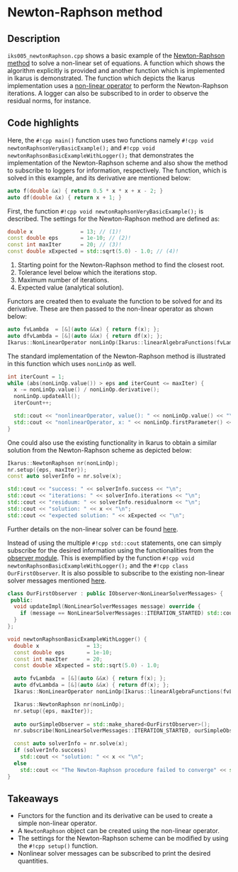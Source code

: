 <!--
SPDX-FileCopyrightText: 2022 The Ikarus Developers mueller@ibb.uni-stuttgart.de
SPDX-License-Identifier: CC-BY-SA-4.0
-->

# Newton-Raphson method

## Description

`iks005_newtonRaphson.cpp` shows a basic example of the [Newton-Raphson method](https://en.wikipedia.org/wiki/Newton's_method) to solve a non-linear set of equations.
A function which shows the algorithm explicitly is provided and another function which is implemented in Ikarus is
demonstrated. The function which depicts the Ikarus implementation uses a
[non-linear operator](../01_framework/nonlinearOperator.md) to
perform the Newton-Raphson iterations. A logger can also be subscribed to in order to observe the residual norms,
for instance.

## Code highlights
Here, the `#!cpp main()` function uses two functions namely `#!cpp void newtonRaphsonVeryBasicExample();` and `#!cpp void newtonRaphsonBasicExampleWithLogger();` 
that demonstrates the implementation of the Newton-Raphson scheme and also show the method to subscribe to loggers for information, respectively. 
The function, which is solved in this example, and its derivative are mentioned below:
```cpp
auto f(double &x) { return 0.5 * x * x + x - 2; }
auto df(double &x) { return x + 1; }
```
First, the function `#!cpp void newtonRaphsonVeryBasicExample();` is described. 
The settings for the Newton-Raphson method are defined as:
```cpp
double x               = 13; // (1)!
const double eps       = 1e-10; // (2)!
const int maxIter      = 20; // (3)!
const double xExpected = std::sqrt(5.0) - 1.0; // (4)!
```

1. Starting point for the Newton-Raphson method to find the closest root.
2. Tolerance level below which the iterations stop.
3. Maximum number of iterations.
4. Expected value (analytical solution).

Functors are created then to evaluate the function to be solved for and its derivative. These are then passed to the non-linear operator as shown below:
```cpp
auto fvLambda  = [&](auto &&x) { return f(x); };
auto dfvLambda = [&](auto &&x) { return df(x); };
Ikarus::NonLinearOperator nonLinOp(Ikarus::linearAlgebraFunctions(fvLambda, dfvLambda), Ikarus::parameter(x));
```
The standard implementation of the Newton-Raphson method is illustrated in this function which uses `nonLinOp` as well.
```cpp
int iterCount = 1;
while (abs(nonLinOp.value()) > eps and iterCount <= maxIter) {
  x -= nonLinOp.value() / nonLinOp.derivative();
  nonLinOp.updateAll();
  iterCount++;

  std::cout << "nonlinearOperator, value(): " << nonLinOp.value() << "\n";
  std::cout << "nonlinearOperator, x: " << nonLinOp.firstParameter() << "\n";
}
```
One could also use the existing functionality in Ikarus to obtain a similar solution from the Newton-Raphson scheme as depicted below:
```cpp
Ikarus::NewtonRaphson nr(nonLinOp);
nr.setup({eps, maxIter});
const auto solverInfo = nr.solve(x);

std::cout << "success: " << solverInfo.success << "\n";
std::cout << "iterations: " << solverInfo.iterations << "\n";
std::cout << "residuum: " << solverInfo.residualnorm << "\n";
std::cout << "solution: " << x << "\n";
std::cout << "expected solution: " << xExpected << "\n";
```
Further details on the non-linear solver can be found [here](../01_framework/solvers.md#nonlinear-solver).

Instead of using the multiple `#!cpp std::cout` statements, one can simply subscribe for the desired information 
using the functionalities from the [observer module](../01_framework/observer.md). 
This is exemplified by the function `#!cpp void newtonRaphsonBasicExampleWithLogger();` and the `#!cpp class OurFirstObserver`.
It is also possible to subscribe to the existing non-linear solver messages mentioned [here](../01_framework/observer.md#messages).
```cpp
class OurFirstObserver : public IObserver<NonLinearSolverMessages> {
 public:
  void updateImpl(NonLinearSolverMessages message) override {
    if (message == NonLinearSolverMessages::ITERATION_STARTED) std::cout << "Iteration started.\n";
  }
};

void newtonRaphsonBasicExampleWithLogger() {
  double x               = 13;
  const double eps       = 1e-10;
  const int maxIter      = 20;
  const double xExpected = std::sqrt(5.0) - 1.0;

  auto fvLambda  = [&](auto &&x) { return f(x); };
  auto dfvLambda = [&](auto &&x) { return df(x); };
  Ikarus::NonLinearOperator nonLinOp(Ikarus::linearAlgebraFunctions(fvLambda, dfvLambda), Ikarus::parameter(x));

  Ikarus::NewtonRaphson nr(nonLinOp);
  nr.setup({eps, maxIter});
  
  auto ourSimpleObserver = std::make_shared<OurFirstObserver>();
  nr.subscribe(NonLinearSolverMessages::ITERATION_STARTED, ourSimpleObserver);

  const auto solverInfo = nr.solve(x);
  if (solverInfo.success)
    std::cout << "solution: " << x << "\n";
  else
    std::cout << "The Newton-Raphson procedure failed to converge" << std::endl;
}
```
## Takeaways

- Functors for the function and its derivative can be used to create a simple non-linear operator.
- A `NewtonRaphson` object can be created using the non-linear operator.
- The settings for the Newton-Raphson scheme can be modified by using the `#!cpp setup()` function.
- Nonlinear solver messages can be subscribed to print the desired quantities.
